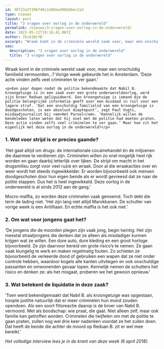 ```yaml
---
id: 30723a3f286740c2a9bbad96bbbec2a3
type: nieuws
layout: post
title: "3 vragen over oorlog in de onderwereld"
permalink: /nieuws/3-vragen-over-oorlog-in-de-onderwereld/
date: 2022-05-11T19:16:41.067Z
author: 7biA1WiYB
excerpt: "Wraak komt in de criminele wereld vaak voor, maar een onschuldig familielid vermoorden…? Vorige week gebeurde het in Amsterdam. ‘Deze actie vinden zelfs veel criminelen te ver gaan.’  "
seo:
  description: "3 vragen over oorlog in de onderwereld"
  title: "3 vragen over oorlog in de onderwereld"
---
```

Wraak komt in de criminele wereld vaak voor, maar een onschuldig familielid vermoorden…? Vorige week gebeurde het in Amsterdam. ‘Deze actie vinden zelfs veel criminelen te ver gaan.’  

    <p>Een paar dagen nadat de politie bekendmaakte dat Nabil B. kroongetuige is in een zaak over een grote onderwereldoorlog, werd zijn broer Reduan geliquideerd. Een kroongetuige is iemand die de politie belangrijke informatie geeft over een misdaad in ruil voor een lagere straf. 'Dat een onschuldig familielid van een kroongetuige is doodgeschoten, is een absoluut dieptepunt’, zegt Paul Vugts, misdaadjournalist bij <em>Het Parool</em>. ‘Kennelijk willen de bendeleden laten weten dat hij niet met de politie had moeten praten. Deze actie vinden zelfs veel criminelen te ver gaan.’ Maar hoe zit het eigenlijk met deze oorlog in de onderwereld?</p>
<h3>1. Wat voor strijd is er precies gaande?</h3>
<p>‘Het gaat altijd om drugs: de internationale cocaïnehandel én de miljoenen die daarmee te verdienen zijn. Criminelen willen zo snel mogelijk heel rijk worden en gaan daarbij letterlijk over lijken. De strijd om macht in het drugsmilieu zorgt voor veel ruzie en wraak. Door al die wraakacties over en weer wordt het steeds ingewikkelder. Er worden bijvoorbeeld ook mensen doodgeschoten door hun eigen bende als er wordt gevreesd dat ze naar de politie stappen. Dus het is heel ingewikkeld. Deze oorlog in de onderwereld is al sinds 2012 aan de gang.’</p>
<p>Mocro-maffia, zo worden deze criminelen vaak genoemd. Toch dekt die term de lading niet. 'Het zijn lang niet altijd Marokkanen. De schutter van vorige week is een Antilliaan. En echte maffia is het ook niet.’</p>
<h3>2. Om wat voor jongens gaat het?</h3>
<p>‘De jongens die de moorden plegen zijn vaak jong, begin twintig. Het zijn meestal straatjongens die denken dat ze alleen als misdadiger kunnen krijgen wat ze willen. Een dure auto, dure kleding en een groot horloge bijvoorbeeld. Ze zijn daarvoor bereid om grote risico’s te nemen. Ze gaan vaak klungelig te werk en maken regelmatig fouten. Zo schieten ze bijvoorbeeld de verkeerde dood of gebruiken een wapen dat ze niet onder controle hebben, waardoor kogels alle kanten uitvliegen en ook onschuldige passanten en omwonenden gevaar lopen. Kennelijk nemen de schutters het risico en denken ze: als het misgaat, proberen we het gewoon opnieuw.' </p>
<h3>3. Wat betekent de liquidatie in deze zaak?</h3>
<p>‘Toen werd bekendgemaakt dat Nabil B. als kroongetuige was opgestaan, hoopte justitie natuurlijk dat er meer criminelen hun mond zouden opendoen. Als een soort flitsreactie daarop is de broer van Nabil B. vermoord. Met als boodschap: wie praat, die gaat. Niet alleen zelf, maar ook familie kan getroffen worden. Criminelen die twijfelen om met de politie te gaan praten, zullen nog wel drie keer nadenken voordat ze het zullen doen. Dat heeft de bende die achter de moord op Reduan B. zit er wel mee bereikt.’</p>
<p><em>Het volledige interview lees je in de krant van deze week (6 april 2018).</em></p>  
